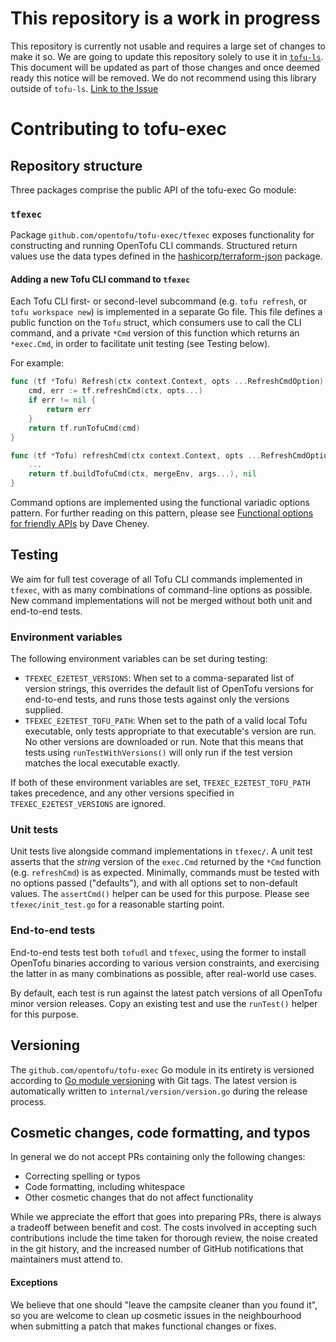# This repository is a work in progress

This repository is currently not usable and requires a large set of changes to make it so.
We are going to update this repository solely to use it in [`tofu-ls`](https://github.com/opentofu/tofu-ls).
This document will be updated as part of those changes and once deemed ready this notice will be removed. We do not recommend using this library outside of `tofu-ls`. [Link to the Issue](https://github.com/opentofu/opentofu/issues/2455#issuecomment-2858320418)

# Contributing to tofu-exec

## Repository structure

Three packages comprise the public API of the tofu-exec Go module:

### `tfexec`

Package `github.com/opentofu/tofu-exec/tfexec` exposes functionality for constructing and running OpenTofu CLI commands. Structured return values use the data types defined in the [hashicorp/terraform-json](https://github.com/hashicorp/terraform-json) package.

#### Adding a new Tofu CLI command to `tfexec`

Each Tofu CLI first- or second-level subcommand (e.g. `tofu refresh`, or `tofu workspace new`) is implemented in a separate Go file. This file defines a public function on the `Tofu` struct, which consumers use to call the CLI command, and a private `*Cmd` version of this function which returns an `*exec.Cmd`, in order to facilitate unit testing (see Testing below).

For example:
```go
func (tf *Tofu) Refresh(ctx context.Context, opts ...RefreshCmdOption) error {
	cmd, err := tf.refreshCmd(ctx, opts...)
	if err != nil {
		return err
	}
	return tf.runTofuCmd(cmd)
}

func (tf *Tofu) refreshCmd(ctx context.Context, opts ...RefreshCmdOption) (*exec.Cmd, error) {
	...
  	return tf.buildTofuCmd(ctx, mergeEnv, args...), nil
}
```

Command options are implemented using the functional variadic options pattern. For further reading on this pattern, please see [Functional options for friendly APIs](https://dave.cheney.net/2014/10/17/functional-options-for-friendly-apis) by Dave Cheney.

## Testing

We aim for full test coverage of all Tofu CLI commands implemented in `tfexec`, with as many combinations of command-line options as possible. New command implementations will not be merged without both unit and end-to-end tests.

### Environment variables

The following environment variables can be set during testing:

 - `TFEXEC_E2ETEST_VERSIONS`: When set to a comma-separated list of version strings, this overrides the default list of OpenTofu versions for end-to-end tests, and runs those tests against only the versions supplied.
 - `TFEXEC_E2ETEST_TOFU_PATH`: When set to the path of a valid local Tofu executable, only tests appropriate to that executable's version are run. No other versions are downloaded or run. Note that this means that tests using `runTestWithVersions()` will only run if the test version matches the local executable exactly.

If both of these environment variables are set, `TFEXEC_E2ETEST_TOFU_PATH` takes precedence, and any other versions specified in `TFEXEC_E2ETEST_VERSIONS` are ignored.

### Unit tests

Unit tests live alongside command implementations in `tfexec/`. A unit test asserts that the *string* version of the `exec.Cmd` returned by the `*Cmd` function (e.g. `refreshCmd`) is as expected. Minimally, commands must be tested with no options passed ("defaults"), and with all options set to non-default values. The `assertCmd()` helper can be used for this purpose. Please see `tfexec/init_test.go` for a reasonable starting point.

### End-to-end tests

End-to-end tests test both `tofudl` and `tfexec`, using the former to install OpenTofu binaries according to various version constraints, and exercising the latter in as many combinations as possible, after real-world use cases.

By default, each test is run against the latest patch versions of all OpenTofu minor version releases. Copy an existing test and use the `runTest()` helper for this purpose.

## Versioning

The `github.com/opentofu/tofu-exec` Go module in its entirety is versioned according to [Go module versioning](https://golang.org/ref/mod#versions) with Git tags. The latest version is automatically written to `internal/version/version.go` during the release process.

## Cosmetic changes, code formatting, and typos

In general we do not accept PRs containing only the following changes:

 - Correcting spelling or typos
 - Code formatting, including whitespace
 - Other cosmetic changes that do not affect functionality

While we appreciate the effort that goes into preparing PRs, there is always a tradeoff between benefit and cost. The costs involved in accepting such contributions include the time taken for thorough review, the noise created in the git history, and the increased number of GitHub notifications that maintainers must attend to.

#### Exceptions

We believe that one should "leave the campsite cleaner than you found it", so you are welcome to clean up cosmetic issues in the neighbourhood when submitting a patch that makes functional changes or fixes.
